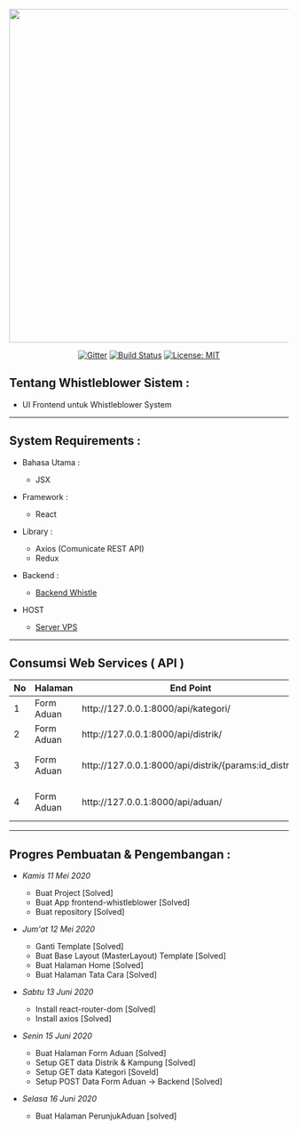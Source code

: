 <p align="center"><img src="https://live.staticflickr.com/65535/49873465473_ac1790f091_b.jpg" width="600px"></p>

<p align="center">
  <a href="https://gitter.im/jayapura_django/community?utm_source=badge&utm_medium=badge&utm_campaign=pr-badge"><img src="https://badges.gitter.im/jayapura_django/community.svg" alt="Gitter" target="_blank"></a>
  <a href="https://github.com/Ekhel/whistleblower/actions"><img src="https://github.com/Ekhel/whistleblower/workflows/Production%20Server/badge.svg" alt="Build Status" target="_blank"></a>
  <a href="https://github.com/Ekhel/whistleblower/blob/master/LICENSE"><img src="https://img.shields.io/badge/License-MIT-green.svg" alt="License: MIT" target="_blank"></a>
</p>

## Tentang Whistleblower Sistem :
  - UI Frontend untuk Whistleblower System

  ----------------------------------------------------------------------------------------------------------------------

  ## System Requirements :
* Bahasa Utama :
  - JSX

* Framework :
  - React

* Library :
  - Axios (Comunicate REST API)
  - Redux

* Backend :
  - [Backend Whistle](https://github.com/jayapura-dev/backend-whistleblower)

* HOST
  - [Server VPS]()

-----------------------------------------------------------------------------------------------------------------------

## Consumsi Web Services ( API )

<table class="table">
    <thead>
      <tr>
        <th>No</th>
        <th>Halaman</th>
        <th>End Point</th>
        <th>Element</th>
        <th>Method</th>
      </tr>
    </thead>
    <tbody>
      <tr>
        <td>1</td>
        <td>Form Aduan</td>
        <td>http://127.0.0.1:8000/api/kategori/</td>
        <td>Dropdownlist (Kategori)</td>
        <td> GET </td>
      </tr>
      <tr>
        <td>2</td>
        <td>Form Aduan</td>
        <td>http://127.0.0.1:8000/api/distrik/</td>
        <td>Dropdownlist (Distrik)</td>
        <td> GET </td>
      </tr>
      <tr>
        <td>3</td>
        <td>Form Aduan</td>
        <td>http://127.0.0.1:8000/api/distrik/{params:id_distrik}</td>
        <td>Nested Dropdownlist (Kampung)</td>
        <td> GET </td>
      </tr>
      <tr>
        <td>4</td>
        <td>Form Aduan</td>
        <td>http://127.0.0.1:8000/api/aduan/</td>
        <td>Button Submit (Data Form)</td>
        <td> POST, GET (Callback) </td>
      </tr>
    </tbody>
</table>

-----------------------------------------------------------------------------------------------------------------------

## Progres Pembuatan & Pengembangan :

* *Kamis 11 Mei 2020*
  - Buat Project [Solved]
  - Buat App frontend-whistleblower [Solved]
  - Buat repository [Solved]

* *Jum'at 12 Mei 2020*
  - Ganti Template [Solved]
  - Buat Base Layout (MasterLayout) Template [Solved]
  - Buat Halaman Home [Solved]
  - Buat Halaman Tata Cara [Solved]

* *Sabtu 13 Juni 2020*
  - Install react-router-dom [Solved]
  - Install axios [Solved]

* *Senin 15 Juni 2020*
  - Buat Halaman Form Aduan [Solved]
  - Setup GET data Distrik & Kampung [Solved]
  - Setup GET data Kategori [Soveld]  
  - Setup POST Data Form Aduan -> Backend [Solved]

* *Selasa 16 Juni 2020*
  - Buat Halaman PerunjukAduan [solved]
